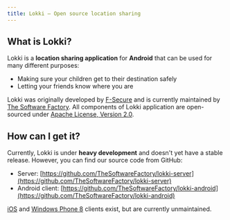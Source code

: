 ```yaml
---
title: Lokki – Open source location sharing
---
```


## What is Lokki?

Lokki is a **location sharing application** for **Android** that can be used for many different purposes:

- Making sure your children get to their destination safely
- Letting your friends know where you are

Lokki was originally developed by [F-Secure](http://f-secure.com/) and is currently maintained by [The Software Factory](http://www.softwarefactory.cc/). All components of Lokki application are open-sourced under [Apache License, Version 2.0](https://www.apache.org/licenses/LICENSE-2.0).

## How can I get it?

Currently, Lokki is under **heavy development** and doesn't yet have a stable release. However, you can find our source code from GitHub:

- Server: [https://github.com/TheSoftwareFactory/lokki-server](https://github.com/TheSoftwareFactory/lokki-server)
- Android client: [https://github.com/TheSoftwareFactory/lokki-android](https://github.com/TheSoftwareFactory/lokki-android)

[iOS](https://github.com/TheSoftwareFactory/lokki-ios) and [Windows Phone 8](https://github.com/TheSoftwareFactory/lokki-wp8) clients exist, but are currently unmaintained. 
